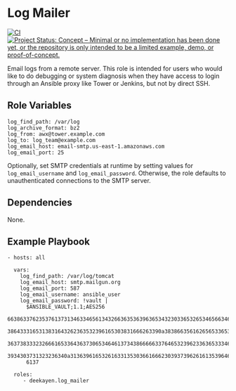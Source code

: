 Log Mailer
==========

[![CI](https://github.com/deekayen/ansible-role-log-mailer/actions/workflows/ci.yml/badge.svg)](https://github.com/deekayen/ansible-role-log-mailer/actions/workflows/ci.yml) [![Project Status: Concept – Minimal or no implementation has been done yet, or the repository is only intended to be a limited example, demo, or proof-of-concept.](https://www.repostatus.org/badges/latest/concept.svg)](https://www.repostatus.org/#concept)

Email logs from a remote server. This role is intended for users who would like to do debugging or system diagnosis when they have access to login through an Ansible proxy like Tower or Jenkins, but not by direct SSH.


Role Variables
--------------

```
log_find_path: /var/log
log_archive_format: bz2
log_from: awx@tower.example.com
log_to: log_team@example.com
log_email_host: email-smtp.us-east-1.amazonaws.com
log_email_port: 25
```

Optionally, set SMTP credentials at runtime by setting values for `log_email_username` and `log_email_password`. Otherwise, the role defaults to unauthenticated connections to the SMTP server.


Dependencies
------------

None.

Example Playbook
----------------

    - hosts: all

      vars:
        log_find_path: /var/log/tomcat
        log_email_host: smtp.mailgun.org
        log_email_port: 587
        log_email_username: ansible_user
        log_email_password: !vault |
          $ANSIBLE_VAULT;1.1;AES256
          66386337623537613731346334656134326636353639636534323033653265346566346139336233
          3864333165313831643262363532396165303831666263390a383866356162656533653364303830
          36373833323266616533643637306534646137343866666337646532396233636533346664303463
          3934303731323236340a313639616532616331353036616662303937396261613539646561346365
          6137

      roles:
         - deekayen.log_mailer
